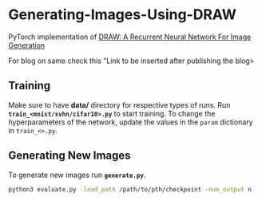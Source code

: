 # Generating-Images-Using-DRAW
PyTorch implementation of [DRAW: A Recurrent Neural Network For Image Generation](https://arxiv.org/abs/1502.04623)

For blog on same check this "Link to be inserted after publishing the blog>

## Training
Make sure to have **data/** directory for respective types of runs. Run **`train_<mnist/svhn/cifar10>.py`** to start training. To change the hyperparameters of the network, update the values in the `param` dictionary in `train_<>.py`.

## Generating New Images
To generate new images run **`generate.py`**.
```sh
python3 evaluate.py -load_path /path/to/pth/checkpoint -num_output n
```
